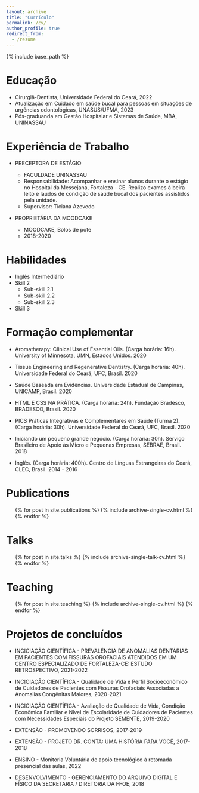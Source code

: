 ```yaml
---
layout: archive
title: "Currículo"
permalink: /cv/
author_profile: true
redirect_from:
  - /resume
---
```


{% include base_path %}

Educação
======
* Cirurgiã-Dentista, Universidade Federal do Ceará, 2022
* Atualização em Cuidado em saúde bucal para pessoas em situações de urgências odontológicas, UNASUS/UFMA, 2023
* Pós-graduanda em Gestão Hospitalar e Sistemas de Saúde, MBA, UNINASSAU

Experiência de Trabalho
======
* PRECEPTORA DE ESTÁGIO
  * FACULDADE UNINASSAU
  * Responsabilidade: Acompanhar e ensinar alunos durante o estágio no Hospital da Messejana, Fortaleza - CE. Realizo exames à beira leito e laudos de condição de saúde bucal dos pacientes assistidos pela unidade.
  * Supervisor: Ticiana Azevedo

* PROPRIETÁRIA DA MOODCAKE
  * MOODCAKE, Bolos de pote
  * 2018-2020
  
Habilidades
======
* Inglês Intermediário
* Skill 2
  * Sub-skill 2.1
  * Sub-skill 2.2
  * Sub-skill 2.3
* Skill 3

Formação complementar
======
* Aromatherapy: Clinical Use of Essential Oils. (Carga horária: 16h).
University of Minnesota, UMN, Estados Unidos. 2020

* Tissue Engineering and Regenerative Dentistry. (Carga horária: 40h).
Universidade Federal do Ceará, UFC, Brasil. 2020

* Saúde Baseada em Evidências.
Universidade Estadual de Campinas, UNICAMP, Brasil. 2020

* HTML E CSS NA PRÁTICA. (Carga horária: 24h).
Fundação Bradesco, BRADESCO, Brasil. 2020

* PICS Práticas Integrativas e Complementares em Saúde (Turma 2). (Carga horária: 30h).
Universidade Federal do Ceará, UFC, Brasil. 2020

* Iniciando um pequeno grande negócio. (Carga horária: 30h).
Serviço Brasileiro de Apoio às Micro e Pequenas Empresas, SEBRAE, Brasil. 2018

* Inglês. (Carga horária: 400h).
Centro de Línguas Estrangeiras do Ceará, CLEC, Brasil. 2014 - 2016

Publications
======
  <ul>{% for post in site.publications %}
    {% include archive-single-cv.html %}
  {% endfor %}</ul>
  
Talks
======
  <ul>{% for post in site.talks %}
    {% include archive-single-talk-cv.html %}
  {% endfor %}</ul>
  
Teaching
======
  <ul>{% for post in site.teaching %}
    {% include archive-single-cv.html %}
  {% endfor %}</ul>
  
Projetos de concluídos
======
* INCICIAÇÃO CIENTÍFICA - PREVALÊNCIA DE ANOMALIAS DENTÁRIAS EM PACIENTES COM FISSURAS OROFACIAIS ATENDIDOS EM UM CENTRO ESPECIALIZADO DE FORTALEZA-CE: ESTUDO RETROSPECTIVO, 2021-2022
 
* INCICIAÇÃO CIENTÍFICA - Qualidade de Vida e Perfil Socioeconômico de Cuidadores de Pacientes com Fissuras Orofaciais Associadas a Anomalias Congênitas Maiores, 2020-2021

* INCICIAÇÃO CIENTÍFICA - Avaliação de Qualidade de Vida, Condição Econômica Familiar e Nível de Escolaridade de Cuidadores de Pacientes com Necessidades Especiais do Projeto SEMENTE, 2019-2020

* EXTENSÃO - PROMOVENDO SORRISOS, 2017-2019

* EXTENSÃO - PROJETO DR. CONTA: UMA HISTÓRIA PARA VOCÊ, 2017-2018

* ENSINO - Monitoria Voluntária de apoio tecnológico à retomada presencial das aulas, 2022

* DESENVOLVIMENTO - GERENCIAMENTO DO ARQUIVO DIGITAL E FÍSICO DA SECRETARIA / DIRETORIA DA FFOE, 2018
